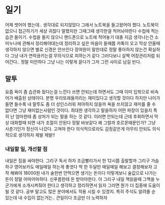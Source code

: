 # 일기

어제 썻어야 했는데.. 생각대로 되지않았다 그래서 노트북을 들고왔어야 했다. 노트북이 없으니 접근하기가 세상 귀찮다 말했지만 그때그때 생각한걸 적어놔야한다 수첩에 적는 습관 들이기. 수첩을 들지 않으니
핸드폰으로 노트에 적어놓기 대충 지금 생각나는건 소미누나에 관해서 정리해야대는데 정리하고 싶은 마음이 들때쯤 카톡이 오고 막상 안올때 생각하지 않으면 별로 신경은 안쓰인다 장여원이 말한데로
정말 좋아하지 않는건 확실하다 그냥 내가 연락끊키는걸 무의식으로 피하는거 같다 그러다보니 살짝 어장관리처럼 되어간다.. 정말 미안하다 그냥 나는 이렇게 끌다가 그저 그런 사이로 남길 빈다.

## 말투

요즘 욕이 좀 습관화 됬다는걸 느낀다 쓰면 안되는데 하면서도 그때 이미 입밖으로 비속어가 배출된 상태이다. 분명 우리또래들끼리는 재미있다고 생각할 것이다 하지만 나이가 들면 들수록 내 말투도 좀 더
성인스러워 져야하지 않을까 욕을 쓰지않고 재미를 줄 수 없다면 그냥 재미없는사람인 것이다. 최대한 생각하고 말을하자 어떤 파장이 있을지 특히 난 엄마한테 좀 상처가 되는 말을 하는 것 같다.
이러면 안되는데 근데 후회하면서 막상 대화할때 되면 내가 조절이 안된다 정말 바보같다 왜 그럴까 호르몬때문인가? 그냥 사춘기인가 정신이 나갔다. 고쳐야 한다 의식적으로라도 감정같은게 아무리 안되도 
의식적으로 생각하자 제발 제발!!

### 내일할 일, 개선할 점

내일은 짐을 싸야한다. 그리구 독서 하자 조금빨리가서 한 12시쯤 출발할까 그리구 가슴 하구 영어보카도 매일매일 하는게 좋겟다 딱 한 두달만 매일매일 해보고 결정해보자 고작 해봐야 18000원 내가 술한번
안먹으면 생기는 돈이다 이렇게보니 술값으로 나가는돈이 정말 어마어마하다. 신푸름한테 돈 받아야한다. 아 그리구 내일 책읽을때 그책을 누군가에게 소개시켜줘야 한다고 생각하고 정리하면서 읽자 그러면 뭔가 더 집중에
도움이 될 것 같다. 공부 말고도 많은 분야에서도 적용 시킬 수 있겠지. 특히 주식도 알려줄 순 있는데 내 수입이 없는거는.. 큰일이다 조금만 더 노력하자
